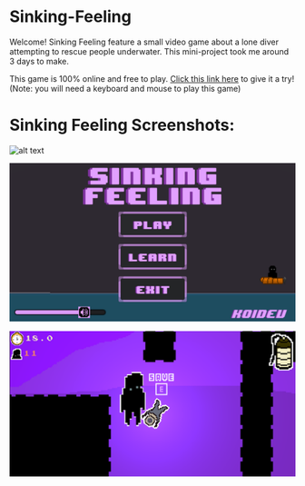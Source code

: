 # Sinking-Feeling

Welcome! Sinking Feeling feature a small video game about a lone diver attempting to rescue people underwater. This mini-project took me around 3 days to make.

This game is 100% online and free to play. [Click this link here](https://koidev.itch.io/sinking-feeling) to give it a try!
(Note: you will need a keyboard and mouse to play this game)

# Sinking Feeling Screenshots:
![alt text](https://github.com/KoiDeve/Sinking-Feeling/blob/main/Snapshots/Sinking-Feeling-Demo-GIF.gif?raw=true)

![alt text](https://github.com/KoiDeve/Sinking-Feeling/blob/main/Snapshots/0_SinkingFeeling.PNG?raw=true)

![alt text](https://github.com/KoiDeve/Sinking-Feeling/blob/main/Snapshots/1_SinkingFeeling.PNG?raw=true)



